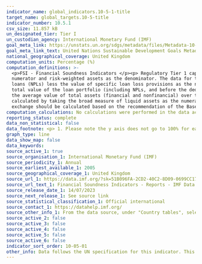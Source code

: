 ```yaml
---
indicator_name: global_indicators.10-5-1-title
target_name: global_targets.10-5-title
indicator_number: 10.5.1
csv_size: 11.857 kB
un_designated_tier: Tier I
un_custodian_agency: International Monetary Fund (IMF)
goal_meta_link: https://unstats.un.org/sdgs/metadata/files/Metadata-10-05-01.pdf
goal_meta_link_text: United Nations Sustainable Development Goals Metadata (PDF 4.0 MB)
national_geographical_coverage: United Kingdom
computation_units: Percentage (%)
computation_definitions: >-
  <p>FSI - Financial Soundness Indicators </p><p> Regulatory Tier 1 capital to assets - This is the ratio of the core capital (Tier 1) to total (balance sheet) assets. </p><p>Regulatory Tier 1 capital to risk- weighted assets - It is calculated using total regulatory Tier 1 capital as the
  numerator and risk-weighted assets as the denominator. The data for this FSI are compiled in accordance with the guidelines of either Basel I, Basel II, or Basel III. </p><p>Nonperforming loans net of provisions to capital - This FSI is calculated by taking the value of nonperforming
  loans (NPLs) less the value of specific loan loss provisions as the numerator and capital as the denominator. Capital is measured as total regulatory capital. </p><p>Nonperforming loans to total gross loans - This FSI is calculated by using the value of NPLs as the numerator and the
  total value of the loan portfolio (including NPLs, and before the deduction of specific loan- loss provisions) as the denominator. </p><p>Return on assets - This FSI is calculated by dividing annualized net income before extraordinary items and taxes (as recommended in the FSI Guide) by
  the average value of total assets (financial and nonfinancial) over the same period. </p><p>Liquid assets to short-term liabilities - This FSI is calculated by using the core measure of liquid assets as the numerator and short-term liabilities as the denominator. The ratio can also be
  calculated by taking the broad measure of liquid assets as the numerator. For jurisdictions that have implemented Basel III, this indicator could be supplemented with the liquidity coverage ratio. </p><p>Net open position in foreign exchange to capital - The net open position in foreign
  exchange should be calculated based on the recommendation of the Basel Committee for Banking Supervision (BCBS). Capital should be total regulatory capital as net open position in foreign exchange is a supervisory concept.</p>
computation_calculations: No calculations were performed in the data acquisition of this indicator as appropriate data was readily available in the final format specified by this indicator.
reporting_status: complete
data_non_statistical: false
data_footnote: <p> 1. Please note the y axis does not go to 100% for ease of visualisation. </p>
graph_type: line
data_show_map: false
data_keywords:
source_active_1: true
source_organisation_1: International Monetary Fund (IMF)
source_periodicity_1: Annual
source_earliest_available_1: 2005
source_geographical_coverage_1: United Kingdom
source_url_1: https://data.imf.org/?sk=51B096FA-2CD2-40C2-8D09-0699CC1764DA&sId=1411569045760
source_url_text_1: Financial Soundness Indicators - Reports - IMF Data
source_release_date_1: 14/07/2023
source_next_release_1: See source link
source_statistical_classification_1: Official international
source_contact_1: https://datahelp.imf.org/
source_other_info_1: From the data source, under "Country tables", select "Financial Soundness Indicators". Then select "United Kingdom" as the Country. 
source_active_2: false
source_active_3: false
source_active_4: false
source_active_5: false
source_active_6: false
indicator_sort_order: 10-05-01
other_info: Data follows the UN specification for this indicator. This indicator has been identified in collaboration with topic experts.
---
```

